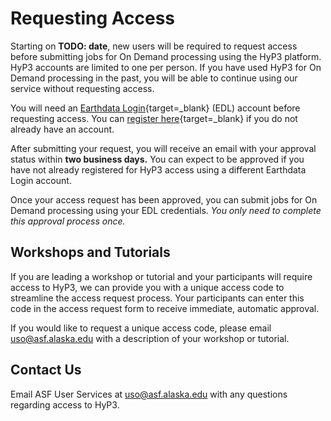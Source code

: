 # Requesting Access

<!-- TODO TOOL-2787: update this language after the feature has been released -->
Starting on **TODO: date**, new users will be required to request access
before submitting jobs for On Demand processing using the HyP3 platform.
HyP3 accounts are limited to one per person.
If you have used HyP3 for On Demand processing in the past, you will be able to continue using our service without requesting access.

<!-- TODO TOOL-2787: uncomment the following line and add button link: -->
<!-- [Request Access](#){ .md-button .md-button--primary .middle } -->

You will need an [Earthdata Login](https://urs.earthdata.nasa.gov/ 'https://urs.earthdata.nasa.gov/' ){target=_blank} 
(EDL) account before requesting access.
You can [register here](https://urs.earthdata.nasa.gov/users/new 'https://urs.earthdata.nasa.gov/users/new' ){target=_blank}
if you do not already have an account.

After submitting your request, you will receive an email with your approval status within **two business days.**
You can expect to be approved if you have not already registered for HyP3 access
using a different Earthdata Login account.

Once your access request has been approved, you can submit jobs for On Demand processing using your EDL credentials. 
*You only need to complete this approval process once.* 

<!-- TODO TOOL-2787: uncomment this block: -->
<!-- !!! tip "Existing HyP3 users do not need to request access"

    Existing On Demand users (i.e. users who signed up before TODO: date) do *not* need to undergo this process.
    If you are no longer able to process On Demand jobs and you believe you should still have access, you can either 
    submit an access request or email [uso@asf.alaska.edu](mailto:uso@asf.alaska.edu "uso@asf.alaska.edu") for more information.
-->

## Workshops and Tutorials

If you are leading a workshop or tutorial and your participants will require access to HyP3, 
we can provide you with a unique access code to streamline the access request process. Your participants can enter 
this code in the access request form to receive immediate, automatic approval.

If you would like to request a unique access code, please email 
[uso@asf.alaska.edu](mailto:uso@asf.alaska.edu "uso@asf.alaska.edu") with a description of your workshop or tutorial.

## Contact Us

Email ASF User Services at [uso@asf.alaska.edu](mailto:uso@asf.alaska.edu "uso@asf.alaska.edu") with any questions 
regarding access to HyP3. 
